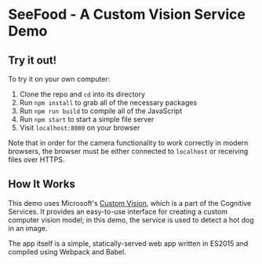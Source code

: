 # SeeFood - A Custom Vision Service Demo

## Try it out!
To try it on your own computer:
1. Clone the repo and `cd` into its directory
2. Run `npm install` to grab all of the necessary packages
3. Run `npm run build` to compile all of the JavaScript
4. Run `npm start` to start a simple file server
5. Visit `localhost:8080` on your browser

Note that in order for the camera functionality to work correctly in modern browsers, the browser must be either connected to `localhost` or receiving files over HTTPS.

## How It Works
This demo uses Microsoft's [Custom Vision](https://customvision.ai), which is a part of the Cognitive Services. It provides an easy-to-use interface for creating a custom computer vision model; in this demo, the service is used to detect a hot dog in an image.

The app itself is a simple, statically-served web app written in ES2015 and compiled using Webpack and Babel.
